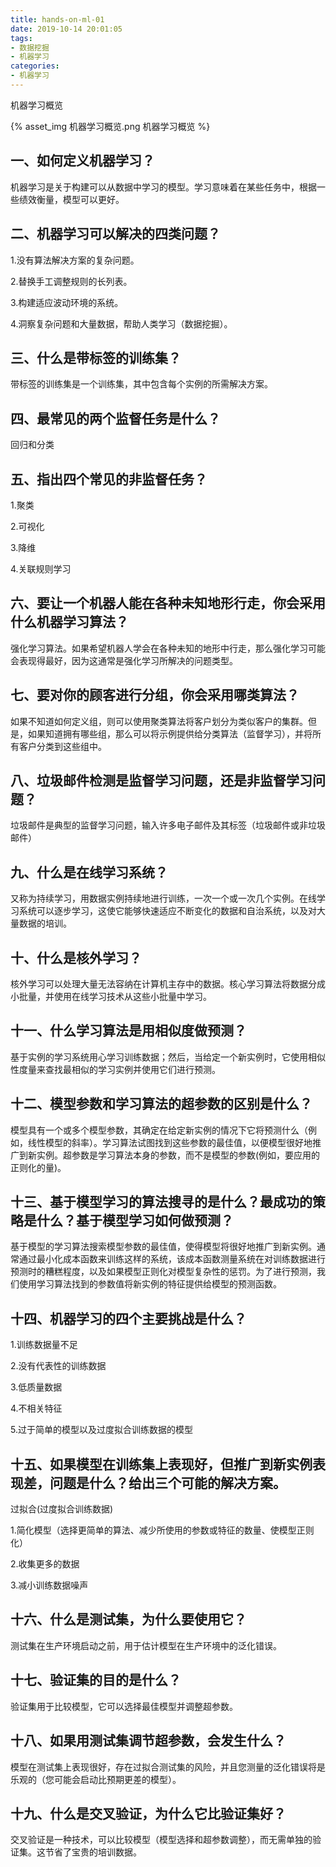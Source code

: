 ```yaml
---
title: hands-on-ml-01
date: 2019-10-14 20:01:05
tags:
- 数据挖掘
- 机器学习
categories:
- 机器学习
---
```


机器学习概览

<!-- more -->

{% asset_img 机器学习概览.png 机器学习概览 %}

## 一、如何定义机器学习？

机器学习是关于构建可以从数据中学习的模型。学习意味着在某些任务中，根据一些绩效衡量，模型可以更好。


## 二、机器学习可以解决的四类问题？

1.没有算法解决方案的复杂问题。

2.替换手工调整规则的长列表。

3.构建适应波动环境的系统。

4.洞察复杂问题和大量数据，帮助人类学习（数据挖掘）。


## 三、什么是带标签的训练集？

带标签的训练集是一个训练集，其中包含每个实例的所需解决方案。

## 四、最常见的两个监督任务是什么？

回归和分类

## 五、指出四个常见的非监督任务？

1.聚类

2.可视化

3.降维

4.关联规则学习

## 六、要让一个机器人能在各种未知地形行走，你会采用什么机器学习算法？

强化学习算法。如果希望机器人学会在各种未知的地形中行走，那么强化学习可能会表现得最好，因为这通常是强化学习所解决的问题类型。

## 七、要对你的顾客进行分组，你会采用哪类算法？

如果不知道如何定义组，则可以使用聚类算法将客户划分为类似客户的集群。但是，如果知道拥有哪些组，那么可以将示例提供给分类算法（监督学习），并将所有客户分类到这些组中。

## 八、垃圾邮件检测是监督学习问题，还是非监督学习问题？

垃圾邮件是典型的监督学习问题，输入许多电子邮件及其标签（垃圾邮件或非垃圾邮件）

## 九、什么是在线学习系统？

又称为持续学习，用数据实例持续地进行训练，一次一个或一次几个实例。在线学习系统可以逐步学习，这使它能够快速适应不断变化的数据和自治系统，以及对大量数据的培训。

## 十、什么是核外学习？

核外学习可以处理大量无法容纳在计算机主存中的数据。核心学习算法将数据分成小批量，并使用在线学习技术从这些小批量中学习。

## 十一、什么学习算法是用相似度做预测？

基于实例的学习系统用心学习训练数据；然后，当给定一个新实例时，它使用相似性度量来查找最相似的学习实例并使用它们进行预测。

## 十二、模型参数和学习算法的超参数的区别是什么？

模型具有一个或多个模型参数，其确定在给定新实例的情况下它将预测什么（例如，线性模型的斜率）。学习算法试图找到这些参数的最佳值，以便模型很好地推广到新实例。超参数是学习算法本身的参数，而不是模型的参数(例如，要应用的正则化的量)。

## 十三、基于模型学习的算法搜寻的是什么？最成功的策略是什么？基于模型学习如何做预测？

基于模型的学习算法搜索模型参数的最佳值，使得模型将很好地推广到新实例。通常通过最小化成本函数来训练这样的系统，该成本函数测量系统在对训练数据进行预测时的糟糕程度，以及如果模型正则化对模型复杂性的惩罚。为了进行预测，我们使用学习算法找到的参数值将新实例的特征提供给模型的预测函数。

## 十四、机器学习的四个主要挑战是什么？

1.训练数据量不足

2.没有代表性的训练数据

3.低质量数据

4.不相关特征

5.过于简单的模型以及过度拟合训练数据的模型

## 十五、如果模型在训练集上表现好，但推广到新实例表现差，问题是什么？给出三个可能的解决方案。

过拟合(过度拟合训练数据)

1.简化模型（选择更简单的算法、减少所使用的参数或特征的数量、使模型正则化）

2.收集更多的数据

3.减小训练数据噪声

## 十六、什么是测试集，为什么要使用它？

测试集在生产环境启动之前，用于估计模型在生产环境中的泛化错误。

## 十七、验证集的目的是什么？

验证集用于比较模型，它可以选择最佳模型并调整超参数。

## 十八、如果用测试集调节超参数，会发生什么？

模型在测试集上表现很好，存在过拟合测试集的风险，并且您测量的泛化错误将是乐观的（您可能会启动比预期更差的模型）。

## 十九、什么是交叉验证，为什么它比验证集好？

交叉验证是一种技术，可以比较模型（模型选择和超参数调整），而无需单独的验证集。这节省了宝贵的培训数据。
